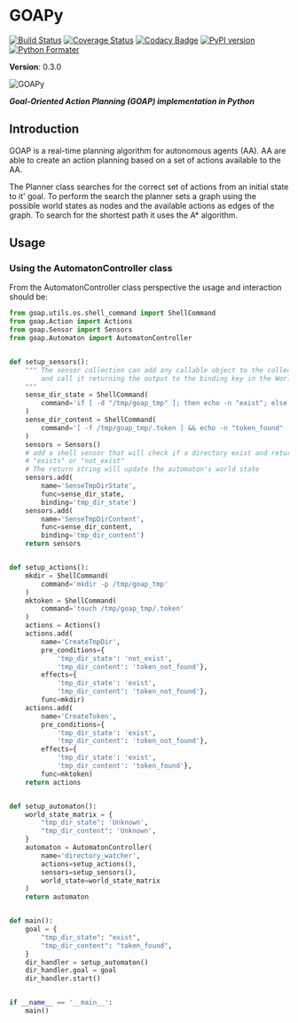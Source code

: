 # GOAPy 
[![Build Status](https://travis-ci.com/leopepe/GOApy.svg?branch=master)](https://travis-ci.com/leopepe/GOApy) [![Coverage Status](https://coveralls.io/repos/github/leopepe/GOApy/badge.svg?branch=master)](https://coveralls.io/github/leopepe/GOApy?branch=master) [![Codacy Badge](https://api.codacy.com/project/badge/Grade/41a49ddaaf54400d9dd3d08f7bb1852a)](https://www.codacy.com/manual/lpepefreitas/GOApy?utm_source=github.com&amp;utm_medium=referral&amp;utm_content=leopepe/GOApy&amp;utm_campaign=Badge_Grade) [![PyPI version](https://badge.fury.io/py/Goap.svg)](https://badge.fury.io/py/Goap) [![Python Formater](https://github.com/leopepe/GOApy/actions/workflows/autopep8.yml/badge.svg?branch=master)](https://github.com/leopepe/GOApy/actions/workflows/autopep8.yml)

**Version**: 0.3.0

![GOAPy](docs/_static/rdaneelolivaw.jpg "Oh my god, it's full of stars!")

***Goal-Oriented Action Planning (GOAP) implementation in Python***


## Introduction

GOAP is a real-time planning algorithm for autonomous agents (AA).
AA are able to create an action planning based on a set of actions available to the AA. 

The Planner class searches for the correct set of actions from an initial state to it' goal. 
To perform the search the planner sets a graph using the possible world states as nodes and the available actions as edges of the graph. To search  for the shortest path it uses the A* algorithm.  

## Usage

### Using the AutomatonController class

From the AutomatonController class perspective the usage and interaction should be:

```python
from goap.utils.os.shell_command import ShellCommand
from goap.Action import Actions
from goap.Sensor import Sensors
from goap.Automaton import AutomatonController


def setup_sensors():
    """ The sensor collection can add any callable object to the collection 
        and call it returning the output to the binding key in the WorldState dictionary
    """
    sense_dir_state = ShellCommand(
        command='if [ -d "/tmp/goap_tmp" ]; then echo -n "exist"; else echo -n "not_exist"; fi'
    )
    sense_dir_content = ShellCommand(
        command='[ -f /tmp/goap_tmp/.token ] && echo -n "token_found" || echo -n "token_not_found"'
    )
    sensors = Sensors()
    # add a shell sensor that will check if a directory exist and returns a string with
    # "exists" or "not_exist"
    # The return string will update the automaton's world state
    sensors.add(
        name='SenseTmpDirState',
        func=sense_dir_state,
        binding='tmp_dir_state')
    sensors.add(
        name='SenseTmpDirContent',
        func=sense_dir_content,
        binding='tmp_dir_content')
    return sensors


def setup_actions():
    mkdir = ShellCommand(
        command='mkdir -p /tmp/goap_tmp'
    )
    mktoken = ShellCommand(
        command='touch /tmp/goap_tmp/.token'
    )
    actions = Actions()
    actions.add(
        name='CreateTmpDir',
        pre_conditions={
            'tmp_dir_state': 'not_exist',
            'tmp_dir_content': 'token_not_found'},
        effects={
            'tmp_dir_state': 'exist',
            'tmp_dir_content': 'token_not_found'},
        func=mkdir)
    actions.add(
        name='CreateToken',
        pre_conditions={
            'tmp_dir_state': 'exist',
            'tmp_dir_content': 'token_not_found'},
        effects={
            'tmp_dir_state': 'exist',
            'tmp_dir_content': 'token_found'},
        func=mktoken)
    return actions


def setup_automaton():
    world_state_matrix = {
        "tmp_dir_state": 'Unknown',
        "tmp_dir_content": 'Unknown',
    }
    automaton = AutomatonController(
        name='directory_watcher',
        actions=setup_actions(),
        sensors=setup_sensors(),
        world_state=world_state_matrix
    )
    return automaton


def main():
    goal = {
        "tmp_dir_state": "exist",
        "tmp_dir_content": "token_found",
    }
    dir_handler = setup_automaton()
    dir_handler.goal = goal
    dir_handler.start()


if __name__ == '__main__':
    main()

```

